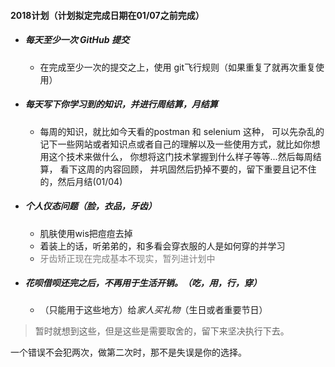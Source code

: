 #### 2018计划（计划拟定完成日期在01/07之前完成）
* ##### 每天至少一次 GitHub 提交
    * 在完成至少一次的提交之上，使用 git飞行规则（如果重复了就再次重复使用）

* ##### 每天写下你学习到的知识，并进行周结算，月结算
    * 每周的知识，就比如今天看的postman 和 selenium 这种， 可以先杂乱的记下一些网站或者知识点或者自己的理解以及一些使用方式，就比如你想用这个技术来做什么， 你想将这门技术掌握到什么样子等等...然后每周结算， 看下这周的内容回顾， 并巩固然后扔掉不要的，留下重要且记不住的，然后月结(01/04)

* ##### 个人仪态问题（脸，衣品，牙齿）
    * 肌肤使用wis把痘痘去掉
    * 着装上的话，听弟弟的，和多看会穿衣服的人是如何穿的并学习
    * <span style="color:gray;">牙齿矫正现在完成基本不现实，暂列进计划中</span>
* ##### 花呗借呗还完之后，不再用于生活开销。（吃，用，行，穿）
    * （只能用于这些地方）给*家人买礼物*（生日或者重要节日）

> 暂时就想到这些，但是这些是需要取舍的，留下来坚决执行下去。

一个错误不会犯两次，做第二次时，那不是失误是你的选择。
